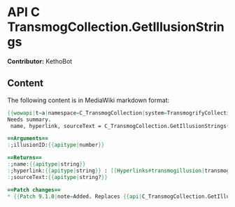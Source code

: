# API C TransmogCollection.GetIllusionStrings

**Contributor:** KethoBot

## Content

The following content is in MediaWiki markdown format:

```mediawiki
{{wowapi|t=a|namespace=C_TransmogCollection|system=TransmogrifyCollection}}
Needs summary.
 name, hyperlink, sourceText = C_TransmogCollection.GetIllusionStrings(illusionID)

==Arguments==
:;illusionID:{{apitype|number}}

==Returns==
:;name:{{apitype|string}}
:;hyperlink:{{apitype|string}} : [[Hyperlinks#transmogillusion|transmogillusionLink]]
:;sourceText:{{apitype|string?}}

==Patch changes==
* {{Patch 9.1.0|note=Added. Replaces {{api|C_TransmogCollection.GetIllusionSourceInfo}}()}}
```